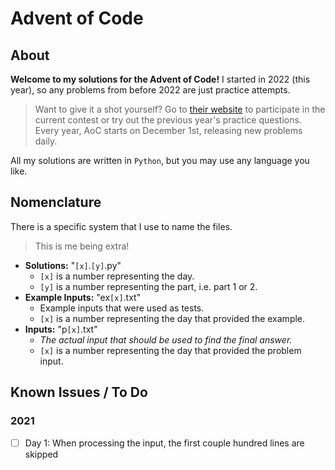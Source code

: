 # Advent of Code

## About

**Welcome to my solutions for the Advent of Code!** I started in 2022 (this year), so any problems from before 2022 are just practice attempts.

> Want to give it a shot yourself? Go to [their website](https://adventofcode.com/) to participate in the current contest or try out the previous year's practice questions. Every year, AoC starts on December 1st, releasing new problems daily.

All my solutions are written in `Python`, but you may use any language you like.

## Nomenclature

There is a specific system that I use to name the files.

> This is me being extra!

* **Solutions:** "`[x]`.`[y]`.py"
  * `[x]` is a number representing the day.
  * `[y]` is a number representing the part, i.e. part 1 or 2.
* **Example Inputs:** "ex`[x]`.txt"
  * Example inputs that were used as tests.
  * `[x]` is a number representing the day that provided the example.
* **Inputs:** "p`[x]`.txt"
  * *The actual input that should be used to find the final answer.*
  * `[x]` is a number representing the day that provided the problem input.

## Known Issues / To Do

### 2021

* [ ] Day 1: When processing the input, the first couple hundred lines are skipped

